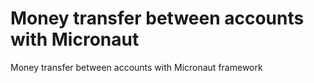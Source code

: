 # Money transfer between accounts with Micronaut
Money transfer between accounts with Micronaut framework